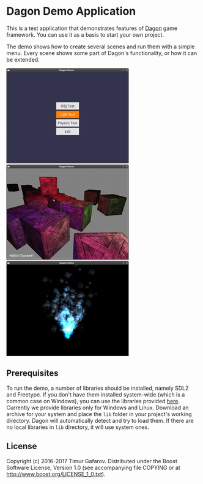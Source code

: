 Dagon Demo Application
======================
This is a test application that demonstrates features of [Dagon](https://github.com/gecko0307/dagon) game framework. You can use it as a basis to start your own project.

The demo shows how to create several scenes and run them with a simple menu. Every scene shows some part of Dagon's functionality, or how it can be extended.

[![Screenshot1](/screenshots/demo1.jpg)](/screenshots/demo1.jpg)
[![Screenshot2](/screenshots/demo2.jpg)](/screenshots/demo2.jpg)
[![Screenshot2](/screenshots/demo3.jpg)](/screenshots/demo3.jpg)

Prerequisites
-------------
To run the demo, a number of libraries should be installed, namely SDL2 and Freetype. If you don't have them installed system-wide (which is a common case on Windows), you can use the libraries provided [here](https://github.com/gecko0307/dagon/releases/tag/v0.0.2). Currently we provide libraries only for Windows and Linux. Download an archive for your system and place the `lib` folder in your project's working directory. Dagon will automatically detect and try to load them. If there are no local libraries in `lib` directory, it will use system ones.

License
-------
Copyright (c) 2016-2017 Timur Gafarov. Distributed under the Boost Software License, Version 1.0 (see accompanying file COPYING or at http://www.boost.org/LICENSE_1_0.txt).
